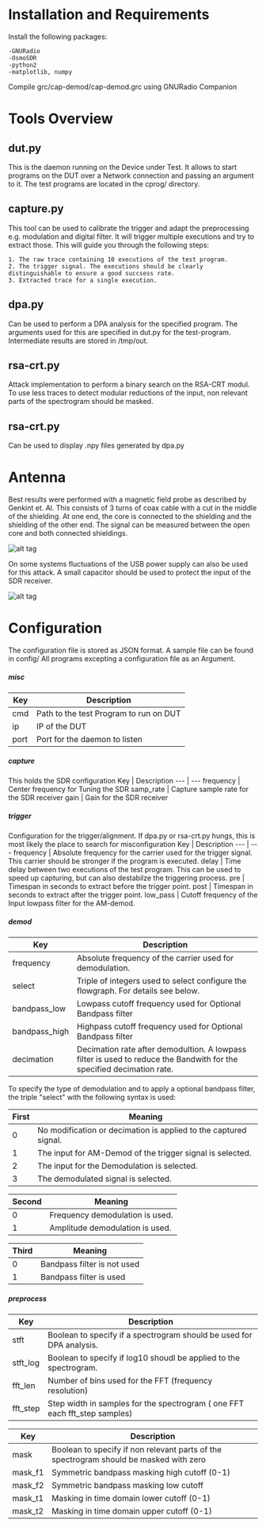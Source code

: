 # Installation and Requirements
Install the following packages:

    -GNURadio
    -OsmoSDR
    -python2
    -matplotlib, numpy

Compile grc/cap-demod/cap-demod.grc using GNURadio Companion

# Tools Overview
## dut.py
This is the daemon running on the Device under Test.
It allows to start programs on the DUT over a Network connection and passing an argument to it.
The test programs are located in the cprog/ directory.

## capture.py
This tool can be used to calibrate the trigger and adapt the preprocessing e.g. modulation and digital filter.
It will trigger multiple executions and try to extract those.
This will guide you through the following steps:

    1. The raw trace containing 10 executions of the test program.
    2. The trigger signal. The executions should be clearly distinguishable to ensure a good succsess rate.
    3. Extracted trace for a single execution.

## dpa.py
Can be used to perform a DPA analysis for the specified program.
The arguments used for this are specified in dut.py for the test-program.
Intermediate results are stored in /tmp/out.

## rsa-crt.py
Attack implementation to perform a binary search on the RSA-CRT modul.
To use less traces to detect modular reductions of the input, non relevant parts of the spectrogram should be masked.

## rsa-crt.py
Can be used to display .npy files generated by dpa.py

# Antenna
Best results were performed with a magnetic field probe as described by Genkint et. Al.
This consists of 3 turns of coax cable with a cut in the middle of the shielding.
At one end, the core is connected to the shielding and the shielding of the other end.
The signal can be measured between the open core and both connected shieldings.

![alt tag](https://raw.githubusercontent.com/bolek42/rsa-sdr/master/images/antenna.jpg)

On some systems fluctuations of the USB power supply can also be used for this attack.
A small capacitor should be used to protect the input of the SDR receiver.

![alt tag](https://raw.githubusercontent.com/bolek42/rsa-sdr/master/images/usb.jpg)

# Configuration
The configuration file is stored as JSON format. A sample file can be found in config/
All programs excepting a configuration file as an Argument.

##### misc
Key | Description
--- | ---
cmd | Path to the test Program to run on DUT
ip | IP of the DUT
port | Port for the daemon to listen

##### capture
This holds the SDR configuration
Key | Description
--- | ---
frequency | Center frequency for Tuning the SDR
samp_rate | Capture sample rate for the SDR receiver
gain | Gain for the SDR receiver

##### trigger
Configuration for the trigger/alignment.
If dpa.py or rsa-crt.py hungs, this is most likely the place to search for misconfiguration
Key | Description
--- | ---
frequency | Absolute frequency for the carrier used for the trigger signal. This carrier should be stronger if the program is executed.
delay | Time delay between two executions of the test program. This can be used to speed up capturing, but can also destabilze the triggering process.
pre | Timespan in seconds to extract before the trigger point.
post | Timespan in seconds to extract after the trigger point.
low_pass | Cutoff frequency of the Input lowpass filter for the AM-demod.

##### demod
Key | Description
--- | ---
frequency | Absolute frequency of the carrier used for demodulation.
select | Triple of integers used to select configure the flowgraph. For details see below.
bandpass_low | Lowpass cutoff frequency used for Optional Bandpass filter
bandpass_high | Highpass cutoff frequency used for Optional Bandpass filter
decimation | Decimation rate after demodultion. A lowpass filter is used to reduce the Bandwith for the specified decimation rate.

To specify the type of demodulation and to apply a optional bandpass filter, the triple "select" with the following syntax is used:

First | Meaning
--- | ---
0 | No modification or decimation is applied to the captured signal.
1 | The input for AM-Demod of the trigger signal is selected.
2 | The input for the Demodulation is selected.
3 | The demodulated signal is selected.

Second | Meaning
--- | ---
0 | Frequency demodulation is used.
1 | Amplitude demodulation is used.

Third | Meaning
--- | ---
0 | Bandpass filter is not used
1 | Bandpass filter is used


##### preprocess
Key | Description
--- | ---
stft | Boolean to specify if a spectrogram should be used for DPA analysis.
stft_log | Boolean to specify if log10 shoudl be applied to the spectrogram.
fft_len | Number of bins used for the FFT (frequency resolution)
fft_step | Step width in samples for the spectrogram ( one FFT each fft_step samples)

Key | Description
--- | ---
mask | Boolean to specify if non relevant parts of the spectrogram should be masked with zero
mask_f1 | Symmetric bandpass masking high cutoff (0-1)
mask_f2 | Symmetric bandpass masking low cutoff
mask_t1 | Masking in time domain lower cutoff (0-1)
mask_t2 | Masking in time domain upper cutoff (0-1)

